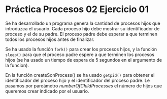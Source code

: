 # Práctica Procesos 02 Ejercicio 01

Se ha desarrollado un programa genera la cantidad de procesos hijos que introduzca el usuario. Cada proceso hijo debe mostrar su identificador de proceso y el de su padre. El proceso padre debe esperar a que terminen todos los procesos hijos antes de finalizar.

Se ha usado la función `fork()` para crear los procesos hijos, y la función `sleep()` para que el proceso padre espere a que terminen los procesos hijos (se ha usado un tiempo de espera de 5 segundos en el argumento de la funcion).

En la función createSonProcess() se ha usado `getpid()` para obtener el identificador del proceso hijo y el identificador del proceso padre. Le pasamos por pareámetro *numberOfChildProcesses* el número de hijos que queremos crear indicado por el usuario.
